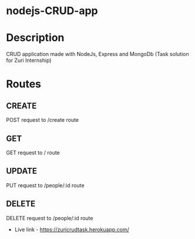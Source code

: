 # nodejs-CRUD-app

# Description
CRUD application made with NodeJs, Express and MongoDb (Task solution for Zuri Internship)

# Routes

## CREATE
POST request to /create route
## GET
GET request to / route
## UPDATE
PUT request to /people/:id route
## DELETE
DELETE request to /people/:id route

* Live link - https://zuricrudtask.herokuapp.com/
